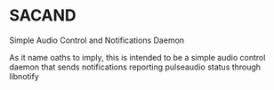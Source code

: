 # SACAND
Simple Audio Control and Notifications Daemon

As it name oaths to imply, this is intended to be a simple audio
control daemon that sends notifications reporting pulseaudio status
through libnotify
